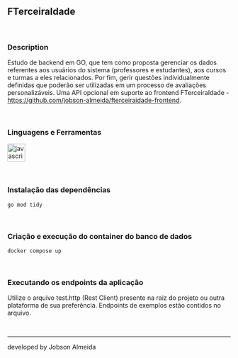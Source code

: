 ## FTerceiraIdade 
&nbsp;
### Description

Estudo de backend em GO, que tem como proposta gerenciar os dados referentes aos usuários do sistema (professores e estudantes), aos cursos e turmas a eles relacionados. Por fim, gerir questões individualmente definidas que poderão ser utilizadas em um processo de avaliações personalizáveis. Uma API opcional em suporte ao frontend FTerceiraIdade - https://github.com/jobson-almeida/fterceiraidade-frontend.


&nbsp;

### Linguagens e Ferramentas


<p>  
    <a
    href="https://developer.mozilla.org/en-US/docs/Web/JavaScript"
    target="_blank"
    rel="noreferrer"
  >
    <img    
      src="https://cdn.jsdelivr.net/gh/devicons/devicon@latest/icons/go/go-original-wordmark.svg"
      alt="javascript"
      title="javascript"
      width="40"
      height="40"
    />
  </a>
</p>
 
&nbsp;

### Instalação das dependências

```dosini
go mod tidy
```

&nbsp;

### Criação e execução do container do banco de dados

```dosini
docker compose up
```

&nbsp;

### Executando os endpoints da aplicação
Utilize o arquivo test.http (Rest Client) presente na raiz do projeto ou outra plataforma de sua preferência. Endpoints de exemplos estão contidos no arquivo.


&nbsp;
&nbsp;

---

developed by Jobson Almeida